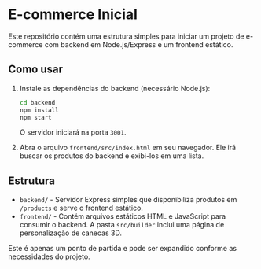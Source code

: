 # E-commerce Inicial

Este repositório contém uma estrutura simples para iniciar um projeto de e-commerce com backend em Node.js/Express e um frontend estático.

## Como usar

1. Instale as dependências do backend (necessário Node.js):
   ```bash
   cd backend
   npm install
   npm start
   ```
   O servidor iniciará na porta `3001`.

2. Abra o arquivo `frontend/src/index.html` em seu navegador. Ele irá buscar os produtos do backend e exibi-los em uma lista.

## Estrutura

- `backend/` - Servidor Express simples que disponibiliza produtos em `/products` e serve o frontend estático.
- `frontend/` - Contém arquivos estáticos HTML e JavaScript para consumir o backend. A pasta `src/builder` inclui uma página de personalização de canecas 3D.

Este é apenas um ponto de partida e pode ser expandido conforme as necessidades do projeto.

